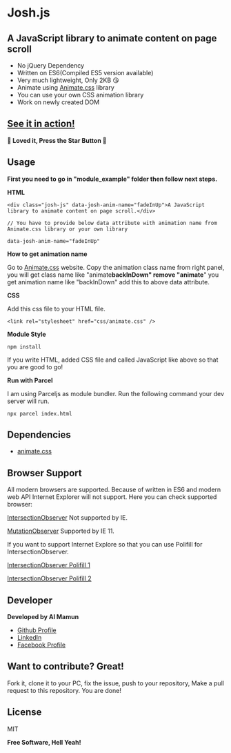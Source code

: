 # Josh.js

## A JavaScript library to animate content on page scroll

- No jQuery Dependency
- Written on ES6(Compiled ES5 version available)
- Very much lightweight, Only 2KB &#x1F618;
- Animate using [Animate.css](https://github.com/daneden/animate.css) library
- You can use your own CSS animation library
- Work on newly created DOM

## [See it in action!](https://mamunhpath.github.io/josh.js/)

**&#x1F49D; Loved it, Press the Star Button &#x1F49D;**

## Usage

**First you need to go in "module_example" folder then follow next steps.**

**HTML**

```
<div class="josh-js" data-josh-anim-name="fadeInUp">A JavaScript library to animate content on page scroll.</div>

// You have to provide below data attribute with animation name from Animate.css library or your own library

data-josh-anim-name="fadeInUp"
```

**How to get animation name**

Go to [Animate.css](https://animate.style/) website. Copy the animation class name from right panel, you will get class name like "animate**backInDown" remove "animate**" you get animation name like "backInDown" add this to above data attribute.

**CSS**

Add this css file to your HTML file.

```
<link rel="stylesheet" href="css/animate.css" />
```

**Module Style**

```
npm install
```

If you write HTML, added CSS file and called JavaScript like above so that you are good to go!

**Run with Parcel**

I am using Parceljs as module bundler. Run the following command your dev server will run.

```
npx parcel index.html
```

## Dependencies

- [animate.css](https://github.com/daneden/animate.css)

## Browser Support

All modern browsers are supported. Because of written in ES6 and modern web API Internet Explorer will not support.
Here you can check supported browser:

[IntersectionObserver](https://developer.mozilla.org/en-US/docs/Web/API/IntersectionObserver) Not supported by IE.

[MutationObserver](https://developer.mozilla.org/en-US/docs/Web/API/MutationObserver) Supported by IE 11.

If you want to support Internet Explore so that you can use Polifill for IntersectionObserver.

[IntersectionObserver Polifill 1](https://github.com/w3c/IntersectionObserver/tree/master/polyfill)

[IntersectionObserver Polifill 2](https://www.npmjs.com/package/intersection-observer-polyfill)

## Developer

**Developed by Al Mamun**

- [Github Profile](//github.com/mamunhpath)
- [LinkedIn](https://www.linkedin.com/in/al-mamun-38874348/)
- [Facebook Profile](//facebook.com/mamunhpath)

## Want to contribute? Great!

Fork it, clone it to your PC, fix the issue, push to your repository, Make a pull request to this repository. You are done!

## License

MIT

**Free Software, Hell Yeah!**
